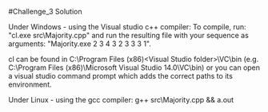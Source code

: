 #Challenge_3 Solution

Under Windows - using the Visual studio c++ compiler:
To compile, run: "cl.exe src\Majority.cpp" 
and run the resulting file with your sequence as arguments: "Majority.exe 2 3 4 3 2 3 3 3 1".

cl can be found in C:\Program Files (x86)\<Visual Studio folder>\VC\bin
(e.g. C:\Program Files (x86)\Microsoft Visual Studio 14.0\VC\bin)
or you can open a visual studio command prompt which adds the correct paths to its environment.

Under Linux - using the gcc compiler:
g++ src\Majority.cpp && a.out
